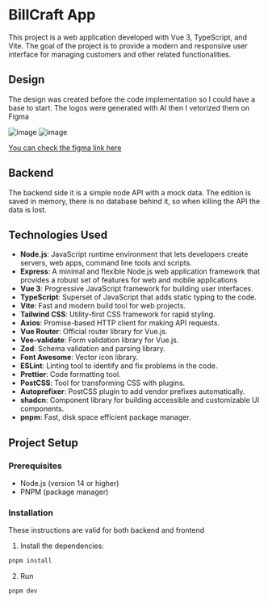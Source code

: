 # BillCraft App

This project is a web application developed with Vue 3, TypeScript, and Vite. The goal of the project is to provide a modern and responsive user interface for managing customers and other related functionalities.

## Design
The design was created before the code implementation so I could have a base to start.
The logos were generated with AI then I vetorized them on Figma 

![image](https://github.com/user-attachments/assets/bb2c3fed-d88a-4d68-b56d-7cdae238558f)
![image](https://github.com/user-attachments/assets/1db10f03-c0b9-46c5-a999-b56ff1c69270)


[You can check the figma link here](https://www.figma.com/design/nPXgpIOIcL2KfLUsd4qhFO/BillCraft?node-id=0-1&node-type=canvas&t=uYTNw4cuEFkzwc87-0)

## Backend
The backend side it is a simple node API with a mock data.
The edition is saved in memory, there is no database behind it, so when killing the API the data is lost.

## Technologies Used

- **Node.js**: JavaScript runtime environment that lets developers create servers, web apps, command line tools and scripts.
- **Express**: A minimal and flexible Node.js web application framework that provides a robust set of features for web and mobile applications
- **Vue 3**: Progressive JavaScript framework for building user interfaces.
- **TypeScript**: Superset of JavaScript that adds static typing to the code.
- **Vite**: Fast and modern build tool for web projects.
- **Tailwind CSS**: Utility-first CSS framework for rapid styling.
- **Axios**: Promise-based HTTP client for making API requests.
- **Vue Router**: Official router library for Vue.js.
- **Vee-validate**: Form validation library for Vue.js.
- **Zod**: Schema validation and parsing library.
- **Font Awesome**: Vector icon library.
- **ESLint**: Linting tool to identify and fix problems in the code.
- **Prettier**: Code formatting tool.
- **PostCSS**: Tool for transforming CSS with plugins.
- **Autoprefixer**: PostCSS plugin to add vendor prefixes automatically.
- **shadcn**: Component library for building accessible and customizable UI components.
- **pnpm**: Fast, disk space efficient package manager.


## Project Setup

### Prerequisites

- Node.js (version 14 or higher)
- PNPM (package manager)

### Installation

These instructions are valid for both backend and frontend 

1. Install the dependencies:
```sh
pnpm install
```

2. Run
```sh
pnpm dev
```
